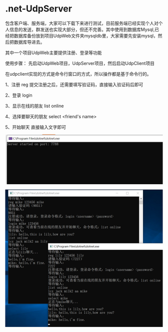 # .net-UdpServer

包含客户端、服务端，大家可以下载下来进行测试，目前服务端已经实现个人对个人信息的发送，群发送也实现大部分，但还不完善。其中使用到数据库Mysql,已经把数据库备份放到项目UdpWeb文件夹mysqldb里，大家需要先安装mysql，然后把数据库导进去。

其中一个项目UdpWeb主要提供注册、登录等功能

使用步骤：
先启动UdpWeb项目，UdpServer项目，然后启动UdpClient项目

在udpclient实现的方式是命令行窗口的方式，所以操作都是基于命令行的。


1、注册
reg <username> <password> <nickname>
  提交注册之后，还需要填写验证码，直接输入验证码后即可

2、登录
login <username> <password>
  
3、显示在线的朋友
list online

4、选择要聊天的朋友
select <friend's name>

5、开始聊天
直接输入文字即可

![Image text](https://github.com/lozone123/.net-UdpServer/raw/master/readimg/20190830130801.png)

![Image text](https://github.com/lozone123/.net-UdpServer/raw/master/readimg/20190830132052.png)
